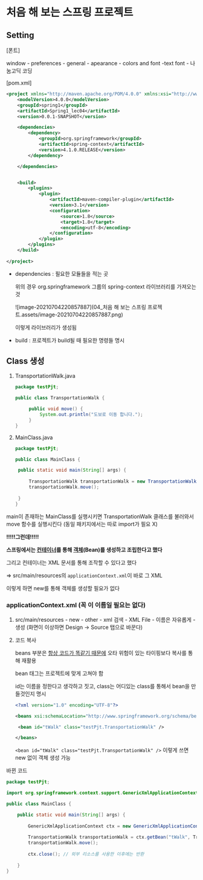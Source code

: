 # 처음 해 보는 스프링 프로젝트

## Setting

[폰트]

window - preferences - general - apearance - colors and font -text font - 나눔고딕 코딩



[pom.xml]

```xml
<project xmlns="http://maven.apache.org/POM/4.0.0" xmlns:xsi="http://www.w3.org/2001/XMLSchema-instance" xsi:schemaLocation="http://maven.apache.org/POM/4.0.0  http://maven.apache.org/xsd/maven-4.0.0.xsd">
	<modelVersion>4.0.0</modelVersion>
	<groupId>spring1</groupId>
	<artifactId>Spring1_lec04</artifactId>
	<version>0.0.1-SNAPSHOT</version>

	<dependencies>
		<dependency>
			<groupId>org.springframework</groupId>
			<artifactId>spring-context</artifactId>
			<version>4.1.0.RELEASE</version>
		</dependency>

	</dependencies>


	<build>
		<plugins>
			<plugin>
				<artifactId>maven-compiler-plugin</artifactId>
				<version>3.1</version>
				<configuration>
					<source>1.8</source>
					<target>1.8</target>
					<encoding>utf-8</encoding>
				</configuration>
			</plugin>
		</plugins>
	</build>
	
</project>
```

- dependencies : 필요한 모듈들을 적는 곳

  위의 경우 org.springframework 그룹의 spring-context 라이브러리를 가져오는 것

  ![image-20210704220857887](04_처음 해 보는 스프링 프로젝트.assets/image-20210704220857887.png)

  이렇게 라이브러리가 생성됨



- build : 프로젝트가 build될 때 필요한 명령들 명시



## Class 생성

1. TransportationWalk.java

   ```java
   package testPjt;
   
   public class TransportationWalk {
   
   		public void move() {
   			System.out.println("도보로 이동 합니다.");
   		}
   }
   ```

2. MainClass.java

   ```java
   package testPjt;
   
   public class MainClass {
   
   	public static void main(String[] args) {
   		
   		TransportationWalk transportationWalk = new TransportationWalk();
   		transportationWalk.move();
   		
   	}
   }
   ```



main이 존재하는 MainClass를 실행시키면 TransportationWalk 클래스를 불러와서 move 함수를 실행시킨다 (동일 패키지에서는 따로 import가 필요 X)



**!!!!!그런데!!!!!**

**스프링에서는 <u>컨테이너</u>를 통해 <u>객체</u>(Bean)를 생성하고 조립한다고 했다**

그리고 컨테이너는 XML 문서를 통해 조작할 수 있다고 했다

=> src/main/resources의 `applicationContext.xml`이 바로 그 XML



이렇게 하면 new를 통해 객체를 생성할 필요가 없다



### applicationContext.xml (꼭 이 이름일 필요는 없다)

1. src/main/resources - new - other - xml 검색 - XML File - 이름은 자유롭게 - 생성 (화면이 이상하면 Design -> Source 탭으로 바꾼다)

2. 코드 복사

   beans 부분은 <u>항상 코드가 똑같기 때문에</u> 오타 위험이 있는 타이핑보다 복사를 통해 재활용

   bean 태그는 프로젝트에 맞게 고쳐야 함

   id는 이름을 정한다고 생각하고 짓고, class는 어디있는 class를 통해서 bean을 만들것인지 명시

   ```xml
   <?xml version="1.0" encoding="UTF-8"?>
   
   <beans xsi:schemaLocation="http://www.springframework.org/schema/beans http://www.springframework.org/schema/beans/spring-beans.xsd" xmlns:xsi="http://www.w3.org/2001/XMLSchema-instance" xmlns="http://www.springframework.org/schema/beans">
   
   	<bean id="tWalk" class="testPjt.TransportationWalk" />
   
   </beans>
   ```

   `<bean id="tWalk" class="testPjt.TransportationWalk" />` 이렇게 쓰면 new 없이 객체 생성 가능



바뀐 코드

```java
package testPjt;

import org.springframework.context.support.GenericXmlApplicationContext;

public class MainClass {

	public static void main(String[] args) {
		
		GenericXmlApplicationContext ctx = new GenericXmlApplicationContext("classpath:applicationContext.xml"); // 컨테이너 생성
		
		TransportationWalk transportationWalk = ctx.getBean("tWalk", TransportationWalk.class); // 해당 컨테이너에서 선택한 빈을 생성
		transportationWalk.move();
		
		ctx.close(); // 외부 리소스를 사용한 이후에는 반환
		
	}
}
```

